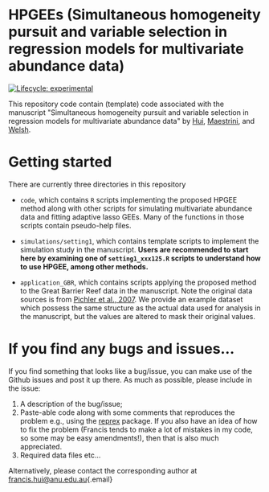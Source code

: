 # HPGEEs (Simultaneous homogeneity pursuit and variable selection in regression models for multivariate abundance data)

<!-- badges: start -->

[![Lifecycle: experimental](https://img.shields.io/badge/lifecycle-experimental-orange.svg)](https://www.tidyverse.org/lifecycle/#experimental)

<!-- badges: end -->

This repository code contain (template) code associated with the manuscript "Simultaneous homogeneity pursuit and variable selection in regression models for multivariate abundance data" by [Hui](https://francishui.netlify.app/), [Maestrini](https://sites.google.com/view/lucamaestrini), and [Welsh](https://cbe.anu.edu.au/about/staff-directory/professor-alan-welsh).

# Getting started

There are currently three directories in this repository

-   `code`, which contains `R` scripts implementing the proposed HPGEE method along with other scripts for simulating multivariate abundance data and fitting adaptive lasso GEEs. Many of the functions in those scripts contain pseudo-help files.

-   `simulations/setting1`, which contains template scripts to implement the simulation study in the manuscript. **Users are recommended to start here by examining one of `setting1_xxx125.R` scripts to understand how to use HPGEE, among other methods.**

-   `application_GBR`, which contains scripts applying the proposed method to the Great Barrier Reef data in the manuscript. Note the original data sources is from [Pichler et al., 2007](http://www.frdc.com.au/Archived-Reports/FRDC%20Projects/2003-021-DLD.pdf). We provide an example dataset which possess the same structure as the actual data used for analysis in the manuscript, but the values are altered to mask their original values.


# If you find any bugs and issues...

If you find something that looks like a bug/issue, you can make use of the Github issues and post it up there. As much as possible, please include in the issue:

1.  A description of the bug/issue;
2.  Paste-able code along with some comments that reproduces the problem e.g., using the [reprex](https://cran.r-project.org/web/packages/reprex/index.html) package. If you also have an idea of how to fix the problem (Francis tends to make a lot of mistakes in my code, so some may be easy amendments!), then that is also much appreciated.
3.  Required data files etc...

Alternatively, please contact the corresponding author at [francis.hui\@anu.edu.au](mailto:francis.hui@anu.edu.au){.email}
